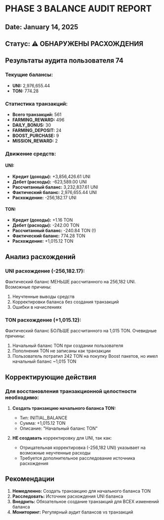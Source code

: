 # PHASE 3 BALANCE AUDIT REPORT
## Date: January 14, 2025

## Статус: ⚠️ ОБНАРУЖЕНЫ РАСХОЖДЕНИЯ

## Результаты аудита пользователя 74

### Текущие балансы:
- **UNI:** 2,976,655.44
- **TON:** 774.28

### Статистика транзакций:
- **Всего транзакций:** 561
- **FARMING_REWARD:** 496
- **DAILY_BONUS:** 30
- **FARMING_DEPOSIT:** 24
- **BOOST_PURCHASE:** 9
- **MISSION_REWARD:** 2

### Движение средств:

#### UNI:
- **Кредит (доходы):** +3,856,426.61 UNI
- **Дебет (расходы):** -623,589.00 UNI
- **Рассчитанный баланс:** 3,232,837.61 UNI
- **Фактический баланс:** 2,976,655.44 UNI
- **Расхождение:** -256,182.17 UNI

#### TON:
- **Кредит (доходы):** +1.16 TON
- **Дебет (расходы):** -242.00 TON
- **Рассчитанный баланс:** -240.84 TON (!)
- **Фактический баланс:** 774.28 TON
- **Расхождение:** +1,015.12 TON

## Анализ расхождений

### UNI расхождение (-256,182.17):
Фактический баланс МЕНЬШЕ рассчитанного на 256,182 UNI. Возможные причины:
1. Неучтенные выводы средств
2. Корректировки баланса без создания транзакций
3. Ошибки в начислениях

### TON расхождение (+1,015.12):
Фактический баланс БОЛЬШЕ рассчитанного на 1,015 TON. Очевидные причины:
1. Начальный баланс TON при создании пользователя
2. Пополнения TON не записаны как транзакции
3. Пользователь потратил 242 TON на покупку Boost пакетов, но имел начальный баланс ~1,015 TON

## Корректирующие действия

### Для восстановления транзакционной целостности необходимо:

1. **Создать транзакцию начального баланса TON:**
   - Тип: INITIAL_BALANCE
   - Сумма: +1,015.12 TON
   - Описание: "Начальный баланс TON"

2. **НЕ создавать** корректировку для UNI, так как:
   - Отрицательная корректировка (-256,182 UNI) указывает на возможные неучтенные расходы
   - Требуется дополнительное расследование источника расхождения

## Рекомендации

1. **Немедленно:** Создать транзакцию для начального баланса TON
2. **Расследовать:** Источник расхождения UNI баланса
3. **Внедрить:** Обязательное создание транзакций для ВСЕХ изменений баланса
4. **Мониторинг:** Регулярный аудит балансов vs транзакций